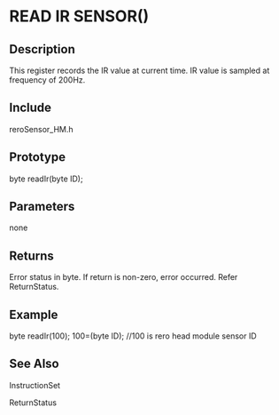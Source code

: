 # READ IR SENSOR() #

## Description ##
This register records the IR value at current time. IR value is sampled at frequency of 200Hz. 


## Include ##
reroSensor_HM.h

## Prototype ##
byte readIr(byte ID);

## Parameters ##
none

## Returns ##
Error status in byte. If return is non-zero, error occurred. Refer ReturnStatus.

## Example ##
byte readIr(100);
100=(byte ID); //100 is rero head module sensor ID

## See Also ##

InstructionSet

ReturnStatus
